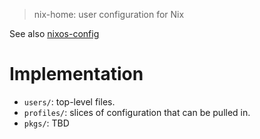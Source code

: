 > nix-home: user configuration for Nix

See also [nixos-config](https://github.com/epage/nixos-config)

# Implementation

- `users/`: top-level files.
- `profiles/`: slices of configuration that can be pulled in.
- `pkgs/`: TBD
